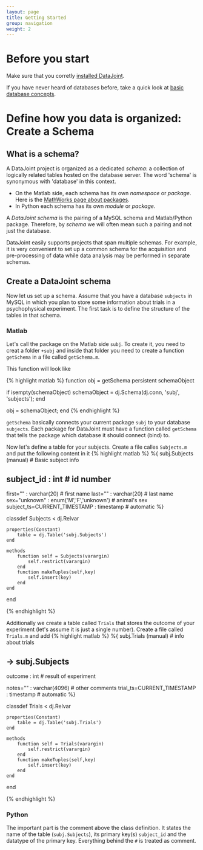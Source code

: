 ```yaml
---
layout: page
title: Getting Started
group: navigation
weight: 2
---
```


# Before you start

Make sure that you corretly [installed DataJoint](/installation.html).

If you have never heard of databases before, take a quick look at [basic database concepts](/basicconcepts.html).

# Define how you data is organized: Create a Schema

## What is a schema?
A DataJoint project is organized as a dedicated _schema_: a collection of logically related tables hosted on the database server. The word 'schema' is synonymous with 'database' in this context.

* On the Matlab side, each schema has its own _namespace_ or _package_. Here is the [MathWorks page about packages](http://www.mathworks.com/help/matlab/matlab_oop/scoping-classes-with-packages.html). 
* In Python each schema has its own _module_ or _package_.

A _DataJoint schema_ is the pairing of a MySQL schema and Matlab/Python package. Therefore, by _schema_ we will often mean such a pairing and not just the database.

DataJoint easily supports projects that span multiple schemas. For example, it is very convenient to set up a common schema for the acquisition and pre-processing of data while data analysis may be performed in separate schemas.

## Create a DataJoint schema

Now let us set up a schema. Assume that you have a database `subjects` in MySQL in which you plan to store some information about trials in a psychophysical experiment. The first task is to define the structure of the tables in that schema. 

### Matlab

Let's call the package on the Matlab side `subj`. To create it, you need to creat a folder `+subj` and inside that folder you need to create a function `getSchema` in a file called `getSchema.m`. 

This function will look like

{% highlight matlab %}
function obj = getSchema
persistent schemaObject

if isempty(schemaObject)
    schemaObject = dj.Schema(dj.conn, 'subj', 'subjects');
end

obj = schemaObject;
end
{% endhighlight %}

`getSchema` basically connects your current package `subj` to your database `subjects`. Each package for DataJoint must have a function called `getSchema` that tells the package which database it should connect (bind) to. 

Now let's define a table for your subjects. Create a file calles `Subjects.m` and put the following content in it
{% highlight matlab %}
%{
subj.Subjects (manual) # Basic subject info

subject_id                   : int                     # id number
---
first=""                     : varchar(20)             # first name
last=""                      : varchar(20)             # last name
sex="unknown"                : enum('M','F','unknown') # animal's sex
subject_ts=CURRENT_TIMESTAMP : timestamp               # automatic
%}

classdef Subjects < dj.Relvar

	properties(Constant)
		table = dj.Table('subj.Subjects')
	end

	methods
		function self = Subjects(varargin)
			self.restrict(varargin)
        end
        function makeTuples(self,key)
            self.insert(key)
        end
	end
end

{% endhighlight %}

Additionally we create a table called `Trials` that stores the outcome of your experiment (let's assume it is just a single number). Create a file called `Trials.m` and add
{% highlight matlab %}
%{
subj.Trials (manual)                      # info about trials

-> subj.Subjects
---
outcome                    : int           # result of experiment

notes=""                   : varchar(4096) # other comments 
trial_ts=CURRENT_TIMESTAMP : timestamp    # automatic
%}

classdef Trials < dj.Relvar

	properties(Constant)
		table = dj.Table('subj.Trials')
	end

	methods
		function self = Trials(varargin)
			self.restrict(varargin)
        end
        function makeTuples(self,key)
            self.insert(key)
        end
	end
end

{% endhighlight %}

### Python	

The important part is the comment above the class definition. It states the name of the table (`subj.Subjects`), its primary key(s) `subject_id` and the datatype of the primary key. Everything behind the `#` is treated as comment. 
